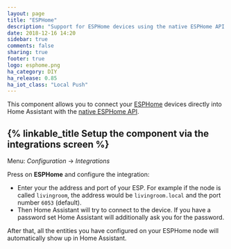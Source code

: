 ```yaml
---
layout: page
title: "ESPHome"
description: "Support for ESPHome devices using the native ESPHome API."
date: 2018-12-16 14:20
sidebar: true
comments: false
sharing: true
footer: true
logo: esphome.png
ha_category: DIY
ha_release: 0.85
ha_iot_class: "Local Push"
---
```


This component allows you to connect your [ESPHome](https://esphomelib.com/esphomeyaml/index.html) devices directly into Home Assistant with the [native ESPHome API](https://esphomelib.com/esphomeyaml/components/api.html).

## {% linkable_title Setup the component via the integrations screen %}

Menu: *Configuration* -> *Integrations*

Press on **ESPHome** and configure the integration:

* Enter your the address and port of your ESP. For example if the node is called `livingroom`, the address would be `livingroom.local` and the port number `6053` (default).
* Then Home Assistant will try to connect to the device. If you have a password set Home Assistant will additionally ask you for the password.

After that, all the entities you have configured on your ESPHome node will automatically show up in Home Assistant.
